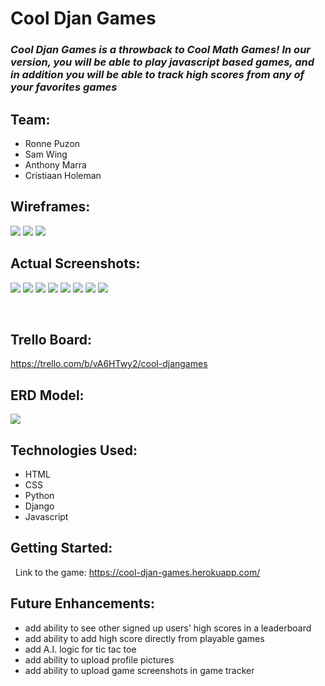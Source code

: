 # **Cool Djan Games**

### ***Cool Djan Games is a throwback to Cool Math Games! In our version, you will be able to play javascript based games, and in addition you will be able to track high scores from any of your favorites games***

## **Team:**
- Ronne Puzon
- Sam Wing
- Anthony Marra
- Cristiaan Holeman

## **Wireframes:**

![](./main_app/static/css/Images/1.png)
![](./main_app/static/css/Images/2.png)
![](./main_app/static/css/Images/3.png)

## **Actual Screenshots:**

![](./main_app/static/css/Images/djsignup.jpg)
![](./main_app/static/css/Images/djlogin.jpg)
![](./main_app/static/css/Images/dgindex.jpg)
![](./main_app/static/css/Images/dgaddgame.jpg)
![](./main_app/static/css/Images/dggamedeets.jpg)
![](./main_app/static/css/Images/dggamesample.jpg)
![](./main_app/static/css/Images/dgprofile.jpg)
![](./main_app/static/css/Images/dgleaderboard.jpg)


&nbsp;
## **Trello Board:**
https://trello.com/b/vA6HTwy2/cool-djangames
&nbsp;
## **ERD Model:**
![](./main_app/static/css/Images/erd.jpg)

## **Technologies Used:**
- HTML
- CSS
- Python
- Django
- Javascript
&nbsp;
## **Getting Started:**
&nbsp;
Link to the game: https://cool-djan-games.herokuapp.com/
&nbsp;
## **Future Enhancements:**
- add ability to see other signed up users' high scores in a leaderboard
- add ability to add high score directly from playable games
- add A.I. logic for tic tac toe
- add ability to upload profile pictures
- add ability to upload game screenshots in game tracker


